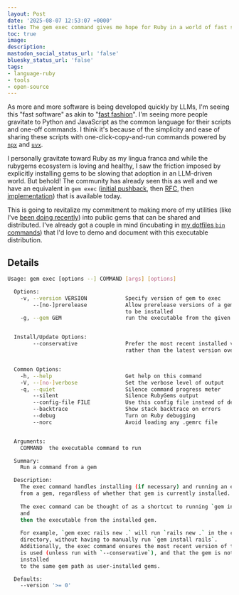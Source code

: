 ```yaml
---
layout: Post
date: '2025-08-07 12:53:07 +0000'
title: The gem exec command gives me hope for Ruby in a world of fast software
toc: true
image:
description:
mastodon_social_status_url: 'false'
bluesky_status_url: 'false'
tags:
- language-ruby
- tools
- open-source
---
```



As more and more software is being developed quickly by LLMs, I'm seeing this "fast software" as akin to "[fast fashion](https://en.wikipedia.org/wiki/Fast_fashion)". I'm seeing more people gravitate to Python and JavaScript as the common language for their scripts and one-off commands. I think it's because of the simplicity and ease of sharing these scripts with one-click-copy-and-run commands powered by [`npx`](https://docs.npmjs.com/cli/v9/commands/npx?v=true) and [`uvx`](https://pypi.org/project/uv/). 

I personally gravitate toward Ruby as my lingua franca and while the rubygems ecosystem is loving and healthy, I saw the friction imposed by explicitly installing gems to be slowing that adoption in an LLM-driven world. But behold! The community has already seen this as well and we have an equivalent in `gem exec` ([initial pushback](https://github.com/rubygems/rubygems/issues/2872), then [RFC](https://github.com/rubygems/rfcs/pull/45), then [implementation](https://github.com/rubygems/rubygems/pull/6309)) that is available today.

This is going to revitalize my commitment to making more of my utilities (like I've [been doing recently](https://www.joshbeckman.org/blog/practicing/releasing-ghviewmd-a-github-cli-extension-for-llmoptimized-issue-and-pr-viewing)) into public gems that can be shared and distributed. I've already got a couple in mind (incubating in [my dotfiles `bin` commands](https://github.com/joshbeckman/dotfiles/tree/master/bin)) that I'd love to demo and document with this executable distribution.

## Details

```sh
Usage: gem exec [options --] COMMAND [args] [options]

  Options:
    -v, --version VERSION            Specify version of gem to exec
        --[no-]prerelease            Allow prerelease versions of a gem
                                     to be installed
    -g, --gem GEM                    run the executable from the given gem


  Install/Update Options:
        --conservative               Prefer the most recent installed version, 
                                     rather than the latest version overall


  Common Options:
    -h, --help                       Get help on this command
    -V, --[no-]verbose               Set the verbose level of output
    -q, --quiet                      Silence command progress meter
        --silent                     Silence RubyGems output
        --config-file FILE           Use this config file instead of default
        --backtrace                  Show stack backtrace on errors
        --debug                      Turn on Ruby debugging
        --norc                       Avoid loading any .gemrc file


  Arguments:
    COMMAND  the executable command to run

  Summary:
    Run a command from a gem

  Description:
    The exec command handles installing (if necessary) and running an executable
    from a gem, regardless of whether that gem is currently installed.
    
    The exec command can be thought of as a shortcut to running `gem install`
    and
    then the executable from the installed gem.
    
    For example, `gem exec rails new .` will run `rails new .` in the current
    directory, without having to manually run `gem install rails`.
    Additionally, the exec command ensures the most recent version of the gem
    is used (unless run with `--conservative`), and that the gem is not
    installed
    to the same gem path as user-installed gems.

  Defaults:
    --version '>= 0'
```
